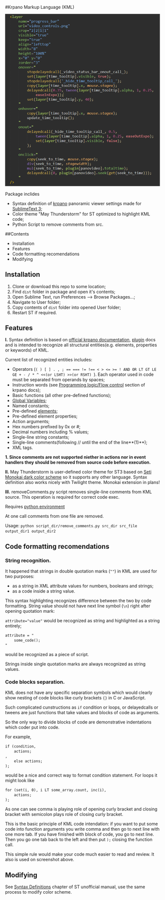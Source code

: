 #Krpano Markup Language (KML)

![Sample Screenshot](/res/syntaxkrpano.png)

Package inclides 
* Syntax definition of [krpano](http://krpano.com) panoramic viewer settings made for [SublimeText 3](http://www.sublimetext.com/3);
* Color theme "May Thunderstorm" for ST optimized to highlight KML code;
* Python Script to remove comments from src.

##Contents

* Installation
* Features
* Code formatting recomendations
* Modifying

## Installation ##

1. Clone or download this repo to some location;
2. Find `dist` folder in package and open it's contents;
3. Open Sublime Text, run Preferences –> Browse Packages...;
4. Navigate to User folder;
5. Copy contents of `dist` folder into opened User folder;
6. Restart ST if required.

## Features ##

**I.**	Syntax definition is based on [official krpano documentation](http://krpano.com/docu), [plugin](http://krpano.com/plugins/) docs and is intended to recognize all structural entities(e.g. elements, properties or keywords) of KML.

Current list of recognized entities includes:
* Operators (`( ) [ ] . , ; == === != !== < > <= >= ! AND OR LT GT LE GE + - / * ^ <<(or LSHT) >>(or RSHT) `). Each operator used in code must be separated from operands by spaces;
* Instruction words (see [Programming logic/Flow control](http://krpano.com/docu/actions/#actionsreference) section of krpano docs);
* Basic functions (all other pre-defined functions);
* [Global Variables](http://krpano.com/docu/actions/#globalvarsreference);
* Named constants;
* Pre-defined [elements](http://krpano.com/docu/xml);
* Pre-defined element properties;
* Action arguments;
* Hex numbers prefixed by 0x or #;
* Decimal numbers including % values;
* Single-line string constants;
* Single-line comments(following // until the end of the line**(1)**);
* XML tags.

**1. Since comments are not supported niether in actions nor in event handlers they should be removed from source code before execution.**

**II.**	May Thunderstorm is user-defined color theme for ST3 based on [Seti Monokai dark color scheme](https://github.com/jesseweed/seti-ui) so it supports any other language. Syntax definition also works nicely with Twilight theme. Monokai extension in plans!

**III.**	removeComments.py script removes single-line comments from KML source. This operation is required for correct code exec.

Requires [python environment](https://www.python.org/downloads/windows/)

At one call comments from one file are removed.

Usage:
	`python script_dir/remove_comments.py src_dir src_file output_dir1 output_dir2`

## Code formatting recomendations ##

### String recognition.

It happened that strings in double quotation marks (`""`) in KML are used for two purposes:
* as a string in XML attribute values for numbers, booleans and strings;
* as a code inside a string value.

This syntax highlighting recognizes difference between the two by code formatting. String value should not have next line symbol (`\n`) right after opening quotation mark:

`attribute="value"` would be recognized as string and highlighted as a string entirely;

    attribute = "
	    some_code();
    "

would be recognized as a piece of script.

Strings inside single quotation marks are always recognized as string values.

### Code blocks separation.

KML does not have any specific separation symbols which would clearly show nesting of code blocks like curly brackets `{}` in C or JavaScript.

Such complicated cunstructions as `if` condition or loops, or delayedcalls or tweens are just functions that take values and blocks of code as arguments.

So the only way to divide blocks of code are demonstrative indentations which coder put into code.

For example,

    if (condition,
    	actions;
    ,
    	else actions;
    );

would be a nice and correct way to format condition statement.
For loops it might look like

    for (set(i, 0), i LT some_array.count, inc(i),
    	actions;
    );

As one can see comma is playing role of opening curly bracket and closing bracket with semicolon plays role of closing curly bracket.

This is the basic principle of KML code intendation: if you want to put some code into function arguments you write comma and then go to next line with one more tab. If you have finished with block of code, you go to next line. Then you go one tab back to the left and then put `);`  closing the function call.

This simple rule would make your code much easier to read and review. It also is used on screenshot above.

## Modifying ##
 
See [Syntax Definitions](http://docs.sublimetext.info/en/latest/extensibility/syntaxdefs.html) chapter of ST unofficial manual,
use the same process to modify color scheme.